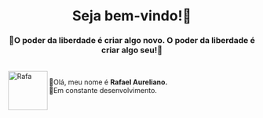 <h1 align="center">
   Seja bem-vindo!👋
</h1>

<h3 align="center">
💭O poder da liberdade é criar algo novo. 
O poder da liberdade é criar algo seu!💭
</h3>

<br>

<div>
 <img align="left" alt="Rafa" height="80" width="80"  src="https://casa.abril.com.br/wp-content/uploads/2021/05/dia-orgulho-geek-reproducao.gif?w=464">
	</div>

👻Olá, meu nome é  **Rafael Aureliano.** <br>
🌱Em constante desenvolvimento.
